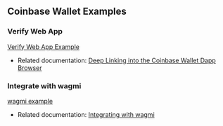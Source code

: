 ## Coinbase Wallet Examples

### Verify Web App

[Verify Web App Example](verify-webapp/)

- Related documentation: [Deep Linking into the Coinbase Wallet Dapp Browser](https://docs.cloud.coinbase.com/wallet-sdk/docs/deep-link-into-dapp-browser)

### Integrate with wagmi

[wagmi example](wagmi-demo/)

- Related documentation: [Integrating with wagmi](https://docs.cloud.coinbase.com/wallet-sdk/docs/wagmi)
